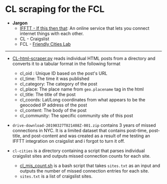 # CL scraping for the FCL
- **Jargon**
	 - [IFFTT - If this then that](https://ifttt.com): An online service that lets you connect internet things with each other. 
	 - CL - Craigslist
	 - FCL - [Friendly Cities Lab](http://www.friendlycitieslab.com)
---

 - [CL-html-scraper.py](https://github.com/vr00n/FCL_Lab_CL_scrape/blob/master/CL-html-scraper.py "CL-html-scraper.py") reads individual HTML posts from a directory and converts it to a tabular format in the following format
	 - cl_oid : Unique ID based on the post's URL
	 - cl_time: The time it was published
	 - cl_category: The category of the post
	 - cl_place: The place name from `geo.placename` tag in the html
	 - cl_title: The title of the post
	 - cl_coords: Lat/Long coordinates from what appears to be the geocoded IP address of the post
	 - cl_content: The body of the post
	 - cl_community: The specific community site of this post

 - `drive-download-20190327T021408Z-001.zip` contains 3 years of missed connections in NYC. It is a limited dataset that contains post-time, post-title, and post-content and was created as a result of me testing an IFFTT integration on craigslist and i forgot to turn it off.

 - `cl-cities` is a directory containing a script that parses individual craigslist sites and outputs missed connection counts for each site.
	 - [cl_mis_count.sh](https://github.com/vr00n/FCL_Lab_CL_scrape/blob/master/cl_mis_count.sh "cl_mis_count.sh") is a bash script that takes `sites.txt` as an input and outputs the number of missed connection entries for each site.
	 - `sites.txt` is a list of craigslist sites.
